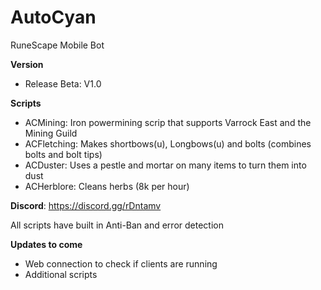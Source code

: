 # AutoCyan
RuneScape Mobile Bot

**Version**
- Release Beta: V1.0

**Scripts**
- ACMining: Iron powermining scrip that supports Varrock East and the Mining Guild
- ACFletching: Makes shortbows(u), Longbows(u) and bolts (combines bolts and bolt tips)
- ACDuster: Uses a pestle and mortar on many items to turn them into dust
- ACHerblore: Cleans herbs (8k per hour)

**Discord**: https://discord.gg/rDntamv

All scripts have built in Anti-Ban and error detection

**Updates to come**
- Web connection to check if clients are running
- Additional scripts
